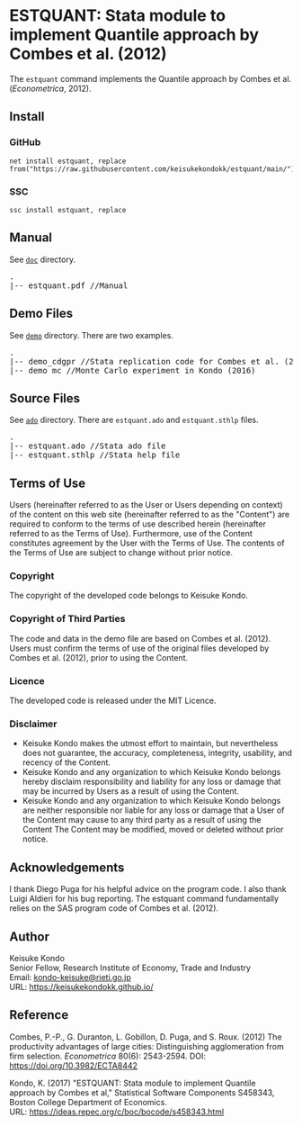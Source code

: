 # ESTQUANT: Stata module to implement Quantile approach by Combes et al. (2012)

The `estquant` command implements the Quantile approach by Combes et al. (*Econometrica*, 2012).

## Install

### GitHub

```
net install estquant, replace from("https://raw.githubusercontent.com/keisukekondokk/estquant/main/")
```

### SSC

```
ssc install estquant, replace
```

## Manual
See [`doc`](./doc) directory.

<pre>
.
|-- estquant.pdf //Manual
</pre>

## Demo Files
See [`demo`](./demo) directory. There are two examples.

<pre>
.
|-- demo_cdgpr //Stata replication code for Combes et al. (2012)
|-- demo_mc //Monte Carlo experiment in Kondo (2016)
</pre>

## Source Files
See [`ado`](./ado) directory. There are `estquant.ado` and `estquant.sthlp` files. 

<pre>
.
|-- estquant.ado //Stata ado file
|-- estquant.sthlp //Stata help file
</pre>

## Terms of Use
Users (hereinafter referred to as the User or Users depending on context) of the content on this web site (hereinafter referred to as the "Content") are required to conform to the terms of use described herein (hereinafter referred to as the Terms of Use). Furthermore, use of the Content constitutes agreement by the User with the Terms of Use. The contents of the Terms of Use are subject to change without prior notice.

### Copyright
The copyright of the developed code belongs to Keisuke Kondo.

### Copyright of Third Parties
The code and data in the demo file are based on Combes et al. (2012). Users must confirm the terms of use of the original files developed by Combes et al. (2012), prior to using the Content.

### Licence
The developed code is released under the MIT Licence.

### Disclaimer 
- Keisuke Kondo makes the utmost effort to maintain, but nevertheless does not guarantee, the accuracy, completeness, integrity, usability, and recency of the Content.
- Keisuke Kondo and any organization to which Keisuke Kondo belongs hereby disclaim responsibility and liability for any loss or damage that may be incurred by Users as a result of using the Content. 
- Keisuke Kondo and any organization to which Keisuke Kondo belongs are neither responsible nor liable for any loss or damage that a User of the Content may cause to any third party as a result of using the Content
The Content may be modified, moved or deleted without prior notice.

## Acknowledgements
I thank Diego Puga for his helpful advice on the program code. I also thank Luigi Aldieri for his bug reporting. The estquant command fundamentally relies on the SAS program code of Combes et al. (2012).  

## Author
Keisuke Kondo  
Senior Fellow, Research Institute of Economy, Trade and Industry  
Email: kondo-keisuke@rieti.go.jp  
URL: https://keisukekondokk.github.io/  

## Reference
Combes, P.-P., G. Duranton, L. Gobillon, D. Puga, and S. Roux. (2012) The productivity advantages of large cities: Distinguishing agglomeration from firm selection. *Econometrica* 80(6): 2543-2594. DOI: https://doi.org/10.3982/ECTA8442

Kondo, K. (2017) "ESTQUANT: Stata module to implement Quantile approach by Combes et al," Statistical Software Components S458343, Boston College Department of Economics.  
URL: https://ideas.repec.org/c/boc/bocode/s458343.html  

